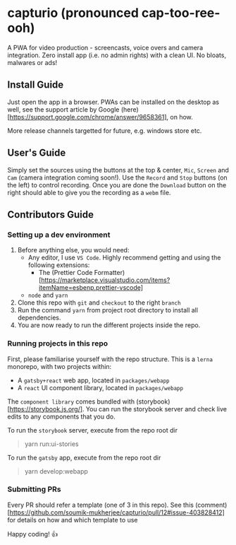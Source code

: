# capturio (pronounced cap-too-ree-ooh)

A PWA for video production - screencasts, voice overs and camera integration. Zero install app (i.e. no admin rights) with a clean UI. No bloats, malwares or ads!

## Install Guide

Just open the app in a browser. PWAs can be installed on the desktop as well, see the support article by Google (here)[https://support.google.com/chrome/answer/9658361], on how.

More release channels targetted for future, e.g. windows store etc.

## User's Guide

Simply set the sources using the buttons at the top & center, `Mic`, `Screen` and `Cam` (camera integration coming soon!). Use the `Record` and `Stop` buttons (on the left) to control recording. Once you are done the `Download` button on the right should able to give you the recording as a `webm` file.

## Contributors Guide

### Setting up a dev environment

1. Before anything else, you would need:
   - Any editor, I use `VS Code`. Highly recommend getting and using the following extensions:
     - The (Prettier Code Formatter)[https://marketplace.visualstudio.com/items?itemName=esbenp.prettier-vscode]
   - `node` and `yarn`
2. Clone this repo with `git` and `checkout` to the right `branch`
3. Run the command `yarn` from project root directory to install all dependencies.
4. You are now ready to run the different projects inside the repo.

### Running projects in this repo

First, please familiarise yourself with the repo structure. This is a `lerna` monorepo, with two projects within:

- A `gatsby+react` web app, located in `packages/webapp`
- A `react` UI component library, located in `packages/webapp`

The `component library` comes bundled with (storybook)[https://storybook.js.org/]. You can run the storybook server and check live edits to any components that you do.

To run the `storybook` server, execute from the repo root dir

> yarn run:ui-stories

To run the `gatsby` app, execute from the repo root dir

> yarn develop:webapp

### Submitting PRs

Every PR should refer a template (one of 3 in this repo). See this (comment)[https://github.com/soumik-mukherjee/capturio/pull/12#issue-403828412] for details on how and which template to use

Happy coding! :+1:
